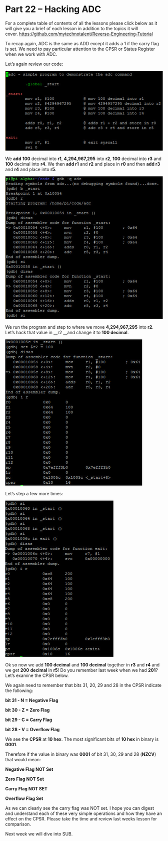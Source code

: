 # Part 22 – Hacking ADC

For a complete table of contents of all the lessons please click below as it will give you a brief of each lesson in addition to the topics it will cover.&nbsp;https://github.com/mytechnotalent/Reverse-Engineering-Tutorial

To recap again, ADC is the same as ADD except it adds a 1 if the carry flag is set. We need to pay particular attention to the CPSR or Status Register when we work with ADC.

Let’s again review our code:

<div class="slate-resizable-image-embed slate-image-embed__resize-full-width"><img src="/imgs/1520144168134.jpg"/></div>

We __add__ __100__ decimal into __r1__, __4,294,967,295__ into __r2__, __100__ decimal into __r3__ and __100__ decimal into __r4__. We then __add r1__ and __r2__ and place in __r0__ and then __add r3__ and __r4__ and place into __r5__.

<div class="slate-resizable-image-embed slate-image-embed__resize-full-width"><img src="/imgs/1520170920932.jpg"/></div>

We run the program and step to where we move __4,294,967,295__ into __r2__. Let’s hack that value in __r2 __and change it to __100 decimal__.

<div class="slate-resizable-image-embed slate-image-embed__resize-middle"><img src="/imgs/1520230872538.jpg"/></div>

Let’s step a few more times:

<div class="slate-resizable-image-embed slate-image-embed__resize-middle"><img src="/imgs/1520243287330.jpg"/></div>

Ok so now we add __100 decimal__ and __100 decimal__ together in __r3__ and __r4__ and we get __200__ __decimal__ in __r5__! Do you remember last week when we had __201__? Let’s examine the CPSR below.

We again need to remember that bits 31, 20, 29 and 28 in the CPSR indicate the following:

__bit 31 - N = Negative Flag__

__bit 30 - Z = Zero Flag__

__bit 29 - C = Carry Flag__

__bit 28 - V = Overflow Flag__

We see the __CPSR__ at __10 hex__. The most significant bits of __10 hex__ in binary is __0001__.

Therefore if the value in binary was __0001__ of bit 31, 30, 29 and 28 (__NZCV__) that would mean:

__Negative Flag NOT Set__

__Zero Flag NOT Set__

__Carry Flag NOT SET__

__Overflow Flag Set__

As we can clearly see the carry flag was NOT set. I hope you can digest and understand each of these very simple operations and how they have an effect on the CPSR. Please take the time and review last weeks lesson for comparison.

Next week we will dive into SUB.